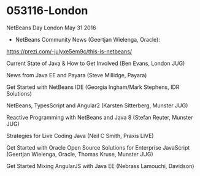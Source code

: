 # 053116-London

NetBeans Day London May 31 2016

* NetBeans Community News (Geertjan Wielenga, Oracle):

https://prezi.com/-julyxe5em9c/this-is-netbeans/

Current State of Java & How to Get Involved (Ben Evans, London JUG)

News from Java EE and Payara (Steve Millidge, Payara)

Get Started with NetBeans IDE (Georgia Ingham/Mark Stephens, IDR Solutions)

NetBeans, TypesScript and Angular2 (Karsten Sitterberg, Munster JUG)

Reactive Programming with NetBeans and Java 8 (Stefan Reuter, Munster JUG)

Strategies for Live Coding Java (Neil C Smith, Praxis LIVE)

Get Started with Oracle Open Source Solutions for Enterprise JavaScript (Geertjan Wielenga, Oracle, Thomas Kruse, Munster JUG)

Get Started Mixing AngularJS with Java EE (Nebrass Lamouchi, Davidson)
